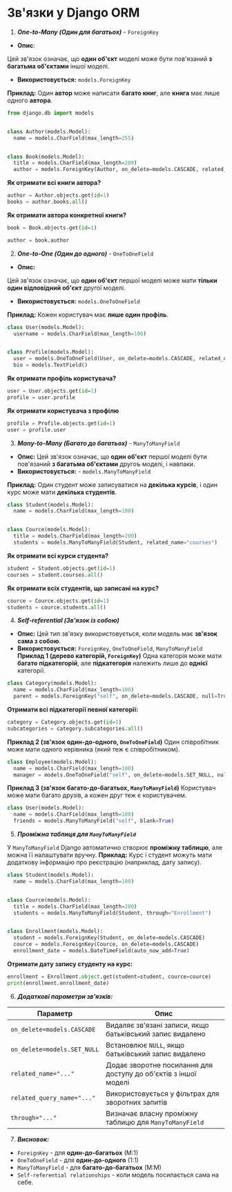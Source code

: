 # Зв'язки у Django ORM

1. ***One-to-Many (Один для багатьох)*** - `ForeignKey`

- **Опис**:

Цей зв'язок означає, що **один об'єкт** моделі може бути пов'язаний **з багатьма об'єктами** іншої моделі.

- **Використовується:** `models.ForeignKey`

**Приклад:**
Один **автор** може написати **багато книг**, але **книга** має лише одного **автора**.

```python
from django.db import models


class Author(models.Model):
  name = models.CharField(max_length=255)


class Book(models.Model):
  title = models.CharField(max_length=200)
  author = models.ForeignKey(Author, on_delete=models.CASCADE, related_name="books")
```
**Як отримати всі книги автора?**

```python
author = Author.objects.get(id=1)
books = author.books.all()
```

**Як отримати автора конкретної книги?**

```python
book = Book.objects.get(id=1)

author = book.author
```

2. ***One-to-One (Один до одного)*** - `OneToOneField`

- **Опис:**

Цей зв'язок означає, що **один об'єкт** першої моделі може мати **тільки один відповідний об'єкт** другої моделі.

- **Використовується:** `models.OneToOneField` 

**Приклад:**
Кожен користувач має **лише один профіль**.

```python
class User(models.Model):
  username = models.CharField(max_length=100)


class Profile(models.Model):
  user = models.OneToOneField(User, on_delete=models.CASCADE, related_name="profile")
  bio = models.TextField()
```

**Як отримати профіль користувача?**

```python
user = User.objects.get(id=1)
profile = user.profile
```

**Як отримати користувача з профілю**

```python
profile = Profile.objects.get(id=1)
user = profile.user
```

3. ***Many-to-Many (Багато до багатьох)*** - `ManyToManyField`
- **Опис:**
Цей зв'язок означає, що **один об'єкт** першої моделі бути пов'язаний **з багатьма об'єктами** другоъ моделі, і навпаки.
- **Використовується:** - `models.ManyToManyField`

**Приклад:**
Один студент може записуватися на **декілька курсів**, і один курс може мати **декілька студентів**.


```python
class Student(models.Model):
  name = models.CharField(max_length=100)


class Cource(models.Model):
  title = models.CharField(max_length=200)
  students = models.ManyToManyField(Student, related_name="courses")
```

**Як отримати всі курси студента?**

```python
student = Student.objects.get(id=1)
courses = student.courses.all()
```

**Як отримати всіх студентів, що записані на курс?**

```python
cource = Cource.objects.get(id=1)
students = cource.students.all()
```

4. ***Self-referential (Зв'язок із собою)***

- **Опис:**
Цей тип зв'язку використовується, коли модель має **зв'язок сама з собою**.
- **Використовується:** `ForeignKey`, `OneToOneField`, `ManyToManyField`
**Приклад 1 (дерево категорій, `ForeignKey`)**
Одна категорія може мати **багато підкатегорій**, але **підкатегорія** належить лише до **однієї** категорії.

```python
class Category(models.Model):
  name = models.CharField(max_length=100)
  parent = models.ForeignKey("self", on_delete=models.CASCADE, null=True, blank=True, related_name="subcategories")
```

**Отримати всі підкатегорії певної категорії:**

```python
category = Category.objects.get(id=1)
subcategories = category.subcategories.all()
```

**Приклад 2 (зв'язок один-до-одного, `OneToOneField`)**
Один співробітник може мати одного керівника (який теж є співробітником).
```python
class Employee(models.Model):
  name = models.CharField(max_length=100)
  manager = models.OneToOneField("self", on_delete=models.SET_NULL, null=true, blank=True)
```

**Приклад 3 (зв'язок багато-до-багатьох, `ManyToManyField`)**
Користувач може мати багато друзів, а кожен друг теж є користувачем.

```python
class User(models.Model):
  name = models.CharField(max_length=100)
  friends = models.ManyToManyField("self", blank=True)
```

5. ***Проміжна таблиця для `ManyToManyField`***

У `ManyToManyField` Django автоматично створює **проміжну таблицю**, але можна її налаштувати вручну.
**Приклад:**
Курс і студент можуть мати додаткову інформацію про реєстрацію (наприклад, дату запису).

```python
class Student(models.Model):
  name = models.CharField(max_length=100)


class Cource(models.Model):
  title = models.CharField(max_length=200)
  students = models.ManyToManyField(Student, through="Enrollment")


class Enrollment(models.Model):
  student = models.ForeignKey(Student, on_delete=models.CASCADE)
  cource = models.ForeignKey(Cource, on_delete=models.CASCADE)
  enrollment_date = models.DateTimeField(auto_now_add=True)
```

**Отримати дату запису студенту на курс:**

```python
enrollment = Enrollment.object.get(student=student, cource=cource)
print(enrollment.enrollment_date)
```

6. ***Додаткові параметри зв'язків:***

| Параметр                        | Опис                                                              |
| ------------------------------- | ----------------------------------------------------------------- |
| `on_delete=models.CASCADE`        | Видаляє зв'язані записи, якщо батьківський запис видалено         |
| `on_delete=models.SET_NULL`       | Встановлює `NULL`, якщо батьківський запис видалено                 |
| `related_name="..."`              | Додає зворотне посилання для доступу до об'єктів з іншої моделі   |
| `related_query_name="..."`        | Використовується у фільтрах для зворотних запитів                 |
| `through="..."`                 | Визначає власну проміжну таблицю для `ManyToManyField`            |

7. ***Висновок:***

 - `ForeignKey` - для **один-до-багатьох** (М:1)
 - `OneToOneField` - для **один-до-одного** (1:1)
 - `ManyToManyField` - для **багато-до-багатьох** (М:М)
 - `Self-referential relationships` - коли модель посилається сама на себе.

